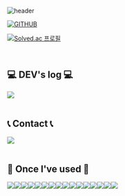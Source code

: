 <div align="left">
  
![header](https://capsule-render.vercel.app/api?type=waving&color=timeGradient&text=Welcome%20to%20Hannah's%20GitHub%20👋&animation=twinkling&fontSize=35&fontAlignY=40&fontAlign=50&height=250)
  
[![GITHUB](https://hits.seeyoufarm.com/api/count/incr/badge.svg?url=https%3A%2F%2Fgithub.com%2Fhannabananah&count_bg=%23F29494&title_bg=%232F2E2E&icon=github.svg&icon_color=%23FFFFFF&title=GITHUB&edge_flat=false)](https://github.com/hannabananah)

[![Solved.ac
프로필](http://mazassumnida.wtf/api/generate_badge?boj=ssenna3)](https://solved.ac/ssenna3)

<br>

## 💻 DEV's log 💻
<div style="display:flex; flex-direction:row;">
    <a href="https://velog.io/@hannabananah/posts">
       <img src="https://img.shields.io/badge/Velog-20C997?style=for-the-badge&logo=velog&logoColor=white"> 
    </a>
</div>
<br/>

 
## 📞 Contact 📞
<div style="display:flex; flex-direction:row;">
    <a href="mailto:hanna0175@gmail.com">
        <img src="https://img.shields.io/badge/Gmail-EA4335?style=for-the-badge&logo=Gmail&logoColor=white"> 
    </a>
</div>
<br/>
    
## 🔨 Once I've used 🔨
<div style="display:flex; flex-direction:row;">
    <img src="https://img.shields.io/badge/React-61DAFB?style=for-the-badge&logo=React&logoColor=white"> 
    <img src="https://img.shields.io/badge/javascript-F7DF1E?style=for-the-badge&logo=javascript&logoColor=black"> 
    <img src="https://img.shields.io/badge/typescript-3178C6?style=for-the-badge&logo=typescript&logoColor=white">
    <img src="https://img.shields.io/badge/html5-E34F26?style=for-the-badge&logo=html5&logoColor=white"> 
    <img src="https://img.shields.io/badge/Python-3776AB?style=flat-square&logo=Python&logoColor=white"> 
    <br/><br/>
    <img src="https://img.shields.io/badge/css-1572B6?style=for-the-badge&logo=css3&logoColor=white"> 
    <img src="https://img.shields.io/badge/mui-007FFF?style=for-the-badge&logo=mui&logoColor=black">
    <img src="https://img.shields.io/badge/Tailwind CSS-232F3E?style=for-the-badge&logo=tailwindcss&logoColor=white"> 
    <img src="https://img.shields.io/badge/styledcomponents-DB7093?style=for-the-badge&logo=styledcomponents&logoColor=black"> 
    <img src="https://img.shields.io/badge/Sass-CC6699?style=for-the-badge&logo=sass&logoColor=white"> 
    <br/><br/>
    <img src="https://img.shields.io/badge/MongoDB-47A248?style=flat-square&logo=mongodb&logoColor=white">
    <img src="https://img.shields.io/badge/Mongoose-F04D35?style=flat-square&logo=mongoosedotws&logoColor=black"> 
    <img src="https://img.shields.io/badge/Express-000000?style=flat-square&logo=express&logoColor=white">
    <br/><br/>
    <img src="https://img.shields.io/badge/GitHub-181717?style=for-the-badge&logo=github&logoColor=white">
    <img src="https://img.shields.io/badge/GitLab-FC6D26?style=for-the-badge&logo=gitlab&logoColor=white">
    <img src="https://img.shields.io/badge/Figma-F24E1E?style=for-the-badge&logo=figma&logoColor=white"> 
    <br/><br/>
</div>
</div>
